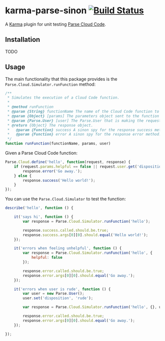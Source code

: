 # karma-parse-sinon [![Build Status](https://secure.travis-ci.org/palominolabs/karma-parse-sinon.png?branch=master)](http://travis-ci.org/palominolabs/karma-parse-sinon)

A [Karma](http://karma-runner.github.io) plugin for unit testing [Parse Cloud Code](https://www.parse.com/docs/cloud_code_guide).

## Installation

TODO

## Usage

The main functionality that this package provides is the `Parse.Cloud.Simulator.runFunction` method:

```js
/**
 * Simulates the execution of a Cloud Code function.
 *
 * @method runFunction
 * @param {String} functionName The name of the Cloud Code function to execute.
 * @param {Object} [params] The parameters object sent to the function by the client.
 * @param {Parse.User} [user] The Parse.User that is making the request.
 * @return {Object} The response object.
 *   @param {Function} success A sinon spy for the response success method.
 *   @param {Function} error A sinon spy for the response error method.
 */
function runFunction(functionName, params, user)
```

Given a Parse Cloud Code function:

```js
Parse.Cloud.define('hello', function(request, response) {
    if (request.params.helpful == false || request.user.get('disposition') == 'rude') {
        response.error('Go away.');
    } else {
        response.success('Hello world!');
    }
});
```

You can use the `Parse.Cloud.Simulator` to test the function:

```js
describe('hello', function () {

    it('says hi', function () {
        var response = Parse.Cloud.Simulator.runFunction('hello');

        response.success.called.should.be.true;
        response.success.args[0][0].should.equal('Hello world!');
    });

    it('errors when feeling unhelpful', function () {
        var response = Parse.Cloud.Simulator.runFunction('hello', {
            helpful: false
        });

        response.error.called.should.be.true;
        response.error.args[0][0].should.equal('Go away.');
    });

    it('errors when user is rude', function () {
        var user = new Parse.User();
        user.set('disposition', 'rude');

        var response = Parse.Cloud.Simulator.runFunction('hello', {}, user);

        response.error.called.should.be.true;
        response.error.args[0][0].should.equal('Go away.');
    });

});
```